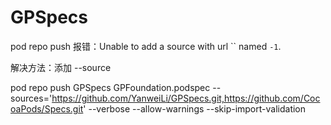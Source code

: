 # GPSpecs
pod repo push 报错：Unable to add a source with url `` named `-1`.

解决方法：添加 --source

pod repo push GPSpecs GPFoundation.podspec  --sources='https://github.com/YanweiLi/GPSpecs.git,https://github.com/CocoaPods/Specs.git' --verbose  --allow-warnings --skip-import-validation
